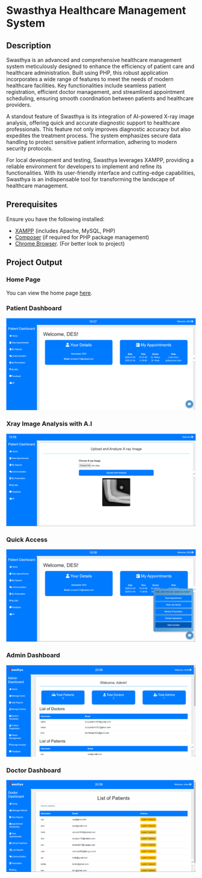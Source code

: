 # Swasthya Healthcare Management System

## Description

Swasthya is an advanced and comprehensive healthcare management system meticulously designed to enhance the efficiency of patient care and healthcare administration. Built using PHP, this robust application incorporates a wide range of features to meet the needs of modern healthcare facilities. Key functionalities include seamless patient registration, efficient doctor management, and streamlined appointment scheduling, ensuring smooth coordination between patients and healthcare providers. 

A standout feature of Swasthya is its integration of AI-powered X-ray image analysis, offering quick and accurate diagnostic support to healthcare professionals. This feature not only improves diagnostic accuracy but also expedites the treatment process. The system emphasizes secure data handling to protect sensitive patient information, adhering to modern security protocols. 

For local development and testing, Swasthya leverages XAMPP, providing a reliable environment for developers to implement and refine its functionalities. With its user-friendly interface and cutting-edge capabilities, Swasthya is an indispensable tool for transforming the landscape of healthcare management.

## Prerequisites

Ensure you have the following installed:

- [XAMPP](https://www.apachefriends.org/index.html) (includes Apache, MySQL, PHP)
- [Composer](https://getcomposer.org/) (if required for PHP package management)
- [Chrome Browser](https://www.google.com/intl/en_in/chrome/). (For better look to project)

## Project Output

### Home Page

You can view the home page [here](home.html). 

### Patient Dashboard

![Patient Dashboard](patient/patient_final.png)

### Xray Image Analysis with A.I

![A.I Xray image Analysis](patient/A.I.png)

### Quick Access

![Quick Access](patient/quick_access.png)

### Admin Dashboard

![Admin Dashboard](admin/admin_dashboard.png)

### Doctor Dashboard

![Doctor Dashboard](doctor/doctor_dashboard.png)
